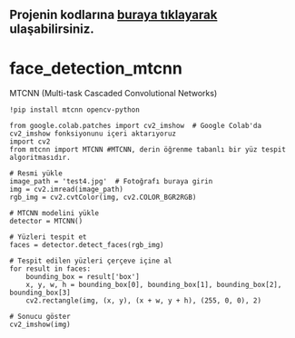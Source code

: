 ## Projenin kodlarına [buraya tıklayarak](https://colab.research.google.com/drive/1ZAE4BZkXpXoK8C2jK1VCDyVaH3XOLqW-#scrollTo=MiyRwUyksbuy) ulaşabilirsiniz.
# face_detection_mtcnn
MTCNN (Multi-task Cascaded Convolutional Networks)


```!pip install mtcnn opencv-python```


```#MTCNN (Multi-task Cascaded Convolutional Networks)
from google.colab.patches import cv2_imshow  # Google Colab'da cv2_imshow fonksiyonunu içeri aktarıyoruz
import cv2
from mtcnn import MTCNN #MTCNN, derin öğrenme tabanlı bir yüz tespit algoritmasıdır.

# Resmi yükle
image_path = 'test4.jpg'  # Fotoğrafı buraya girin
img = cv2.imread(image_path)
rgb_img = cv2.cvtColor(img, cv2.COLOR_BGR2RGB)

# MTCNN modelini yükle
detector = MTCNN()

# Yüzleri tespit et
faces = detector.detect_faces(rgb_img)

# Tespit edilen yüzleri çerçeve içine al
for result in faces:
    bounding_box = result['box']
    x, y, w, h = bounding_box[0], bounding_box[1], bounding_box[2], bounding_box[3]
    cv2.rectangle(img, (x, y), (x + w, y + h), (255, 0, 0), 2)

# Sonucu göster
cv2_imshow(img)

```
